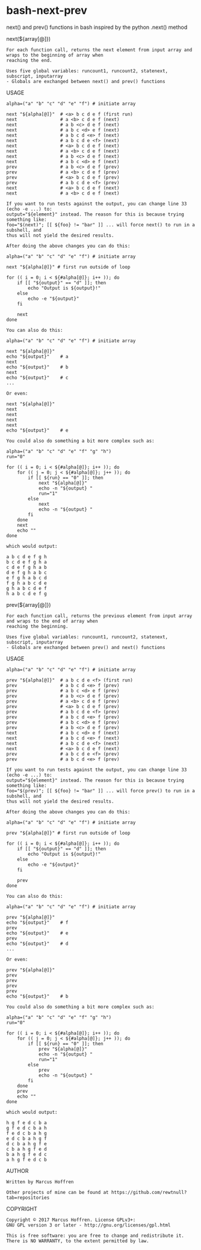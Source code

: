 # bash-next-prev
next() and prev() functions in bash inspired by the python .next() method

next(${array[@]})

	For each function call, returns the next element from input array and wraps to the beginning of array when
	reaching the end.

	Uses five global variables: runcount1, runcount2, statenext, subscript, inputarray
	- Globals are exchanged between next() and prev() functions

USAGE

	alpha=("a" "b" "c" "d" "e" "f") # initiate array

	next "${alpha[@]}"  # <a> b c d e f (first run)
	next                # a <b> c d e f (next)
	next                # a b <c> d e f (next)
	next                # a b c <d> e f (next)
	next                # a b c d <e> f (next)
	next                # a b c d e <f> (next)
	next                # <a> b c d e f (next)
	next                # a <b> c d e f (next)
	next                # a b <c> d e f (next)
	next                # a b c <d> e f (next)
	prev                # a b <c> d e f (prev)
	prev                # a <b> c d e f (prev)
	prev                # <a> b c d e f (prev)
	prev                # a b c d e <f> (prev)
	next                # <a> b c d e f (next)
	next                # a <b> c d e f (next)

	If you want to run tests against the output, you can change line 33 (echo -e ...) to:
	output="${element}" instead. The reason for this is because trying something like:
	foo="$(next)"; [[ ${foo} != "bar" ]] ... will force next() to run in a subshell, and
	thus will not yield the desired results.
	
	After doing the above changes you can do this:
	
	alpha=("a" "b" "c" "d" "e" "f") # initiate array

	next "${alpha[@]}" # first run outside of loop

	for (( i = 0; i < ${#alpha[@]}; i++ )); do
		if [[ "${output}" == "d" ]]; then
			echo "Output is ${output}!"
		else
			echo -e "${output}"
		fi

		next
	done

	You can also do this:
	
	alpha=("a" "b" "c" "d" "e" "f") # initiate array

	next "${alpha[@]}"
	echo "${output}"	# a
	next
	echo "${output}"	# b
	next
	echo "${output}"	# c
	...

	Or even:
	
	next "${alpha[@]}"
	next
	next
	next
	next
	echo "${output}"	# e

	You could also do something a bit more complex such as:

	alpha=("a" "b" "c" "d" "e" "f" "g" "h")
	run="0"

	for (( i = 0; i < ${#alpha[@]}; i++ )); do
		for (( j = 0; j < ${#alpha[@]}; j++ )); do
			if [[ ${run} == "0" ]]; then
				next "${alpha[@]}"
				echo -n "${output} "
				run="1"
			else
				next
				echo -n "${output} "
			fi
		done
		next
		echo ""
	done

	which would output:

	a b c d e f g h 
	b c d e f g h a 
	c d e f g h a b 
	d e f g h a b c 
	e f g h a b c d 
	f g h a b c d e 
	g h a b c d e f 
	h a b c d e f g

prev(${array[@]})

	For each function call, returns the previous element from input array and wraps to the end of array when
	reaching the beginning.

	Uses five global variables: runcount1, runcount2, statenext, subscript, inputarray
	- Globals are exchanged between prev() and next() functions

USAGE

	alpha=("a" "b" "c" "d" "e" "f") # initiate array

	prev "${alpha[@]}"  # a b c d e <f> (first run)
	prev                # a b c d <e> f (prev)
	prev                # a b c <d> e f (prev)
	prev                # a b <c> d e f (prev)
	prev                # a <b> c d e f (prev)
	prev                # <a> b c d e f (prev)
	prev                # a b c d e <f> (prev)
	prev                # a b c d <e> f (prev)
	prev                # a b c <d> e f (prev)
	prev                # a b <c> d e f (prev)
	next                # a b c <d> e f (next)
	next                # a b c d <e> f (next)
	next                # a b c d e <f> (next)
	next                # <a> b c d e f (next)
	prev                # a b c d e <f> (prev)
	prev                # a b c d <e> f (prev)

	If you want to run tests against the output, you can change line 33 (echo -e ...) to:
	output="${element}" instead. The reason for this is because trying something like:
	foo="$(prev)"; [[ ${foo} != "bar" ]] ... will force prev() to run in a subshell, and
	thus will not yield the desired results.
	
	After doing the above changes you can do this:
	
	alpha=("a" "b" "c" "d" "e" "f") # initiate array

	prev "${alpha[@]}" # first run outside of loop

	for (( i = 0; i < ${#alpha[@]}; i++ )); do
		if [[ "${output}" == "d" ]]; then
			echo "Output is ${output}!"
		else
			echo -e "${output}"
		fi

		prev
	done

	You can also do this:
	
	alpha=("a" "b" "c" "d" "e" "f") # initiate array

	prev "${alpha[@]}"
	echo "${output}"	# f
	prev
	echo "${output}"	# e
	prev
	echo "${output}"	# d
	...

	Or even:
	
	prev "${alpha[@]}"
	prev
	prev
	prev
	prev
	echo "${output}"	# b

	You could also do something a bit more complex such as:

	alpha=("a" "b" "c" "d" "e" "f" "g" "h")
	run="0"

	for (( i = 0; i < ${#alpha[@]}; i++ )); do
		for (( j = 0; j < ${#alpha[@]}; j++ )); do
			if [[ ${run} == "0" ]]; then
				prev "${alpha[@]}"
				echo -n "${output} "
				run="1"
			else
				prev
				echo -n "${output} "
			fi
		done
		prev
		echo ""
	done

	which would output:

	h g f e d c b a 
	g f e d c b a h 
	f e d c b a h g 
	e d c b a h g f 
	d c b a h g f e 
	c b a h g f e d 
	b a h g f e d c 
	a h g f e d c b

AUTHOR

	Written by Marcus Hoffren

	Other projects of mine can be found at https://github.com/rewtnull?tab=repositories

COPYRIGHT

	Copyright © 2017 Marcus Hoffren. License GPLv3+:
	GNU GPL version 3 or later - http://gnu.org/licenses/gpl.html

	This is free software: you are free to change and redistribute it.
	There is NO WARRANTY, to the extent permitted by law.


